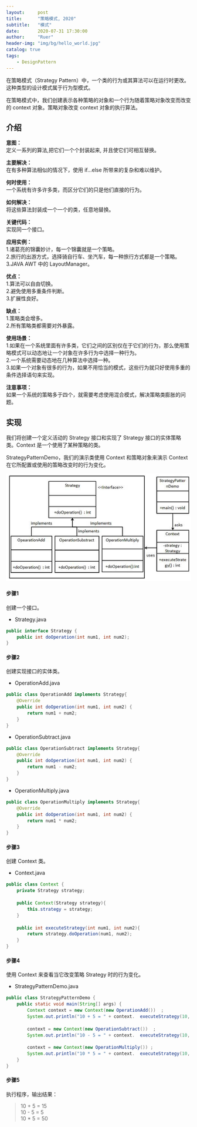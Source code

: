 ```yaml
---
layout:     post
title:      "策略模式, 2020"
subtitle:   "模式"
date:       2020-07-31 17:30:00
author:     "Ruer"
header-img: "img/bg/hello_world.jpg"
catalog: true
tags:
    - DesignPattern
---
```


在策略模式（Strategy Pattern）中，一个类的行为或其算法可以在运行时更改。这种类型的设计模式属于行为型模式。

在策略模式中，我们创建表示各种策略的对象和一个行为随着策略对象改变而改变的 context 对象。策略对象改变 context 对象的执行算法。

## 介绍

<b>意图：</b>  
定义一系列的算法,把它们一个个封装起来, 并且使它们可相互替换。  

<b>主要解决：</b>  
在有多种算法相似的情况下，使用 if...else 所带来的复杂和难以维护。  

<b>何时使用：</b>  
一个系统有许多许多类，而区分它们的只是他们直接的行为。  

<b>如何解决：</b>  
将这些算法封装成一个一个的类，任意地替换。  

<b>关键代码：</b>  
实现同一个接口。  

<b>应用实例：</b>  
1.诸葛亮的锦囊妙计，每一个锦囊就是一个策略。  
2.旅行的出游方式，选择骑自行车、坐汽车，每一种旅行方式都是一个策略。  
3.JAVA AWT 中的 LayoutManager。  

<b>优点：</b>  
1.算法可以自由切换。  
2.避免使用多重条件判断。  
3.扩展性良好。  

<b>缺点：</b>  
1.策略类会增多。  
2.所有策略类都需要对外暴露。  

<b>使用场景：</b>  
1.如果在一个系统里面有许多类，它们之间的区别仅在于它们的行为，那么使用策略模式可以动态地让一个对象在许多行为中选择一种行为。  
2.一个系统需要动态地在几种算法中选择一种。  
3.如果一个对象有很多的行为，如果不用恰当的模式，这些行为就只好使用多重的条件选择语句来实现。  

<b>注意事项：</b>  
如果一个系统的策略多于四个，就需要考虑使用混合模式，解决策略类膨胀的问题。  

## 实现

我们将创建一个定义活动的 Strategy 接口和实现了 Strategy 接口的实体策略类。Context 是一个使用了某种策略的类。

StrategyPatternDemo，我们的演示类使用 Context 和策略对象来演示 Context 在它所配置或使用的策略改变时的行为变化。

![1](/img/DesignPattern/策略模式UML.png)

#### 步骤1

创建一个接口。

* Strategy.java
```java
public interface Strategy {
    public int doOperation(int num1, int num2);
}
```

#### 步骤2

创建实现接口的实体类。

* OperationAdd.java
```java
public class OperationAdd implements Strategy{
    @Override
    public int doOperation(int num1, int num2) {
        return num1 + num2;
    }
}
```

* OperationSubtract.java
```java
public class OperationSubtract implements Strategy{
    @Override
    public int doOperation(int num1, int num2) {
        return num1 - num2;
    }
}
```

* OperationMultiply.java
```java
public class OperationMultiply implements Strategy{
    @Override
    public int doOperation(int num1, int num2) {
        return num1 * num2;
    }
}
```

#### 步骤3

创建 Context 类。

* Context.java
```java
public class Context {
    private Strategy strategy;
  
    public Context(Strategy strategy){
        this.strategy = strategy;
    }
  
    public int executeStrategy(int num1, int num2){
        return strategy.doOperation(num1, num2);
    }
}
```

#### 步骤4

使用 Context 来查看当它改变策略 Strategy 时的行为变化。

* StrategyPatternDemo.java
```java
public class StrategyPatternDemo {
    public static void main(String[] args) {
        Context context = new Context(new OperationAdd())  ;    
        System.out.println("10 + 5 = " + context.  executeStrategy(10, 5));
   
        context = new Context(new OperationSubtract())  ;      
        System.out.println("10 - 5 = " + context.  executeStrategy(10, 5));
   
        context = new Context(new OperationMultiply()) ;    
        System.out.println("10 * 5 = " + context.  executeStrategy(10, 5));
    }
}
```

#### 步骤5

执行程序，输出结果：

> 10 + 5 = 15  
> 10 - 5 = 5  
> 10 * 5 = 50  
